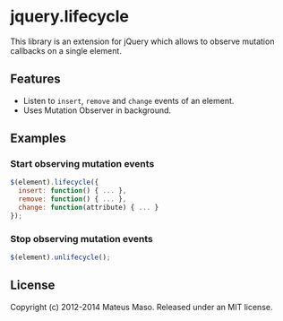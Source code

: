 jquery.lifecycle
================

This library is an extension for jQuery which allows to observe mutation callbacks on a single element.

## Features

* Listen to ```insert```, ```remove``` and ```change``` events of an element.
* Uses Mutation Observer in background.

## Examples

### Start observing mutation events

```javascript
$(element).lifecycle({
  insert: function() { ... }, 
  remove: function() { ... },
  change: function(attribute) { ... }
});
```

### Stop observing mutation events

```javascript
$(element).unlifecycle();
```

## License

Copyright (c) 2012-2014 Mateus Maso. Released under an MIT license.
